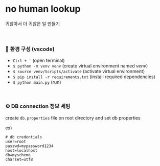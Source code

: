 # no human lookup
귀찮아서 더 귀찮은 일 만들기
<br/><br/><br/>

### 🔨 환경 구성 (vscode)
- `` Ctrl + ` `` (open terminal)
- `$ python -m venv venv` (create virtual environment named *venv*)
- `$ source venv/Scripts/activate` (activate virtual environment)
- `$ pip install -r requirements.txt` (install required dependencies)
- `$ python main.py` (run)


<br/>


### ⚙ DB connection 정보 세팅

create `db.properties` file on root directory and set db properties 

ex)
```properties
# db credentials
user=root
passwd=mypassword1234
host=localhost
db=myschema
charset=utf8
```

<br/>

